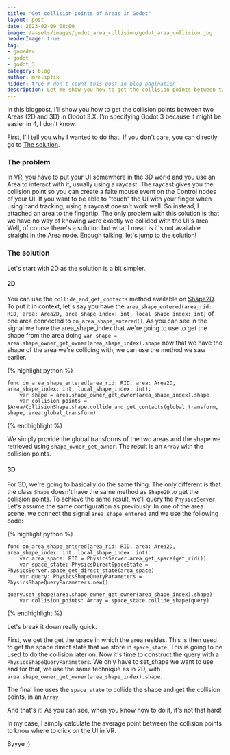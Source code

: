 ```yaml
---
title: "Get collision points of Areas in Godot"
layout: post
date: 2023-02-09 08:00
image: /assets/images/godot_area_collision/godot_area_collision.jpg
headerImage: true
tag:
- gamedev
- godot
- godot_3
category: blog
author: mreliptik
hidden: true # don't count this post in blog pagination
description: Let me show you how to get the collision points between two Areas (2D and 3D)
---
```


In this blogpost, I'll show you how to get the collision points between two Areas (2D and 3D) in Godot 3.X. I'm specifying Godot 3 because it might be easier in 4, I don't know. 

First, I'll tell you why I wanted to do that. If you don't care, you can directly go to [The solution](#the-solution).

### The problem

In VR, you have to put your UI somewhere in the 3D world and you use an Area to interact with it, usually using a raycast. The raycast gives you the collision point so you can create a fake mouse event on the Control nodes of your UI. If you want to be able to "touch" the UI with your finger when using hand tracking, using a raycast doesn't work well. So instead, I attached an area to the fingertip. The only problem with this solution is that we have no way of knowing were exactly we collided with the UI's area. Well, of course there's a solution but what I mean is it's not available straight in the Area node. Enough talking, let's jump to the solution!


### The solution

Let's start with 2D as the solution is a bit simpler.

#### 2D

You can use the `collide_and_get_contacts` method available on [Shape2D][shape_2D]. To put it in context, let's say you have the `area_shape_entered(area_rid: RID, area: Area2D, area_shape_index: int, local_shape_index: int)` of one area connected to `on_area_shape_entered()`. As you can see in the signal we have the area_shape_index that we're going to use to get the shape from the area doing `var shape = area.shape_owner_get_owner(area_shape_index).shape` now that we have the shape of the area we're colliding with, we can use the method we saw earlier. 

{% highlight python %}

    func on_area_shape_entered(area_rid: RID, area: Area2D, area_shape_index: int, local_shape_index: int):
        var shape = area.shape_owner_get_owner(area_shape_index).shape
        var collision_points = $Area/CollisionShape.shape.collide_and_get_contacts(global_transform, shape, area.global_transform)

{% endhighlight %}

We simply provide the global transforms of the two areas and the shape we retrieved using `shape_owner_get_owner`.
The result is an `Array` with the collision points.

#### 3D

For 3D, we're going to basically do the same thing. The only different is that the class `Shape` doesn't have the same method as `Shape2D` to get the collision points. To achieve the same result, we'll query the `PhysicsServer`. 
Let's assume the same configuration as previously. In one of the area scene, we connect the signal `area_shape_entered` and we use the following code:

{% highlight python %}

    func on_area_shape_entered(area_rid: RID, area: Area2D, area_shape_index: int, local_shape_index: int):
        var area_space: RID = PhysicsServer.area_get_space(get_rid())
        var space_state: PhysicsDirectSpaceState = PhysicsServer.space_get_direct_state(area_space)
        var query: PhysicsShapeQueryParameters = PhysicsShapeQueryParameters.new()
        query.set_shape(area.shape_owner_get_owner(area_shape_index).shape)
        var collision_points: Array = space_state.collide_shape(query)

{% endhighlight %}

Let's break it down really quick.

First, we get the get the space in which the area resides. This is then used to get the space direct state that we store in `space_state`. This is going to be used to do the collision later on. 
Now it's time to construct the query with a `PhysicsShapeQueryParameters`. We only have to set_shape we want to use and for that, we use the same technique as in 2D, with `area.shape_owner_get_owner(area_shape_index).shape`.

The final line uses the `space_state` to collide the shape and get the collision points, in an `Array` 

And that's it! As you can see, when you know how to do it, it's not that hard! 

In my case, I simply calculate the average point between the collision points to know where to click on the UI in VR. 

Byyye ;)

[shape_2D]: https://docs.godotengine.org/en/stable/classes/class_shape2d.html